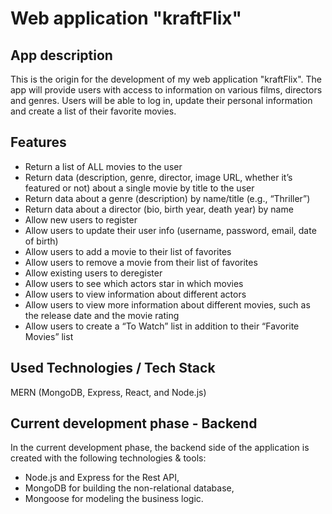 # Web application "kraftFlix"

## App description

This is the origin for the development of my web application "kraftFlix". The app will provide users with access to information on various films, directors and genres. Users will be able to log in, update their personal information and create a list of their favorite movies.

## Features

- Return a list of ALL movies to the user
- Return data (description, genre, director, image URL, whether it’s featured or not) about a single movie by title to the user
- Return data about a genre (description) by name/title (e.g., “Thriller”)
- Return data about a director (bio, birth year, death year) by name
- Allow new users to register
- Allow users to update their user info (username, password, email, date of birth)
- Allow users to add a movie to their list of favorites
- Allow users to remove a movie from their list of favorites
- Allow existing users to deregister
- Allow users to see which actors star in which movies
- Allow users to view information about different actors
- Allow users to view more information about different movies, such as the release date and the movie rating
- Allow users to create a “To Watch” list in addition to their “Favorite Movies” list

## Used Technologies / Tech Stack

MERN (MongoDB, Express, React, and Node.js)

## Current development phase - Backend

In the current development phase, the backend side of the application is created with the following technologies & tools:

- Node.js and Express for the Rest API,
- MongoDB for building the non-relational database,
- Mongoose for modeling the business logic.
